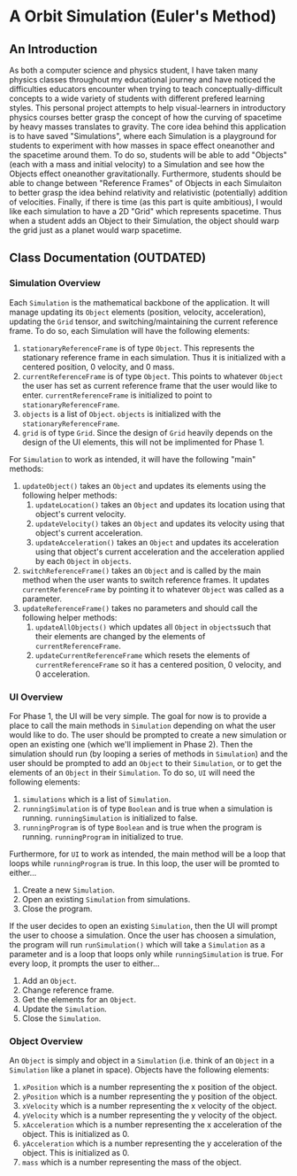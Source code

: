# A Orbit Simulation (Euler's Method)

## An Introduction

As both a computer science and physics student, I have taken many physics classes throughout my educational journey and have noticed the difficulties educators encounter when trying to teach conceptually-difficult concepts to a wide variety of students with different prefered learning styles. This personal project attempts to help visual-learners in introductory physics courses better grasp the concept of how the curving of spacetime by heavy masses translates to gravity. The core idea behind this application is to have saved "Simulations", where each Simulation is a playground for students to experiment with how masses in space effect oneanother and the spacetime around them. To do so, students will be able to add "Objects" (each with a mass and initial velocity) to a Simulation and see how the Objects effect oneanother gravitationally. Furthermore, students should be able to change between "Reference Frames" of Objects in each Simulaiton to better grasp the idea behind relativity and relativistic (potentially) addition of velocities. Finally, if there is time (as this part is quite ambitious), I would like each simulation to have a 2D "Grid" which represents spacetime. Thus when a student adds an Object to their Simulation, the object should warp the grid just as a planet would warp spacetime. 

## Class Documentation (OUTDATED)

### Simulation Overview
Each `Simulation` is the mathematical backbone of the application. It will manage updating its `Object` elements (position, velocity, acceleration), updating the `Grid` tensor, and switching/maintaining the current reference frame. To do so, each Simulation will have the following elements:

1. `stationaryReferenceFrame` is of type `Object`. This represents the stationary reference frame in each simulation. Thus it is initialized with a centered position, 0 velocity, and 0 mass.
2. `currentReferenceFrame` is of type `Object`. This points to whatever `Object` the user has set as current reference frame that the user would like to enter. `currentReferenceFrame` is initialized to point to `stationaryReferenceFrame`.
3. `objects` is a list of `Object`. `objects` is initialized with the `stationaryReferenceFrame`.
4. `grid` is of type `Grid`. Since the design of `Grid` heavily depends on the design of the UI elements, this will not be implimented for Phase 1.

For `Simulation` to work as intended, it will have the following "main" methods:

1. `updateObject()` takes an `Object` and updates its elements using the following helper methods:
    1. `updateLocation()` takes an `Object` and updates its location using that object's current velocity.
    2. `updateVelocity()` takes an `Object` and updates its velocity using that object's current acceleration.
    3. `updateAcceleration()` takes an `Object` and updates its acceleration using that object's current acceleration and the acceleration applied by each `Object` in `objects`.
2. `switchReferenceFrame()` takes an `Object` and is called by the main method when the user wants to switch reference frames. It updates `currentReferenceFrame` by pointing it to whatever `Object` was called as a parameter.
3. `updateReferenceFrame()` takes no parameters and should call the following helper methods:
    1. `updateAllObjects()` which updates all `Object` in `objects`such that their elements are changed by the elements of `currentReferenceFrame`.
    2. `updateCurrentReferenceFrame` which resets the elements of `currentReferenceFrame` so it has a centered position, 0 velocity, and 0 acceleration.


### UI Overview
For Phase 1, the UI will be very simple. The goal for now is to provide a place to call the main methods in `Simulation` depending on what the user would like to do. The user should be prompted to create a new simulation or open an existing one (which we'll impliement in Phase 2). Then the simulation should run (by looping a series of methods in `Simulation`) and the user should be prompted to add an `Object` to their `Simulation`, or to get the elements of an `Object` in their `Simulation`. To do so, `UI` will need the following elements:

1. `simulations` which is a list of `Simulation`.
2. `runningSimulation` is of type `Boolean` and is true when a simulation is running. `runningSimulation` is initialized to false.
3. `runningProgram` is of type `Boolean` and is true when the program is running. `runningProgram` in initialized to true.

Furthermore, for `UI` to work as intended, the main method will be a loop that loops while `runningProgram` is true. In this loop, the user will be promted to either...

1. Create a new `Simulation`.
2. Open an existing `Simulation` from simulations.
3. Close the program.

If the user decides to open an existing `Simulation`, then the UI will prompt the user to choose a simulation. Once the user has choosen a simulation, the program will run `runSimulation()` which will take a `Simulation` as a parameter and is a loop that loops only while `runningSimulation` is true. For every loop, it prompts the user to either...

1. Add an `Object`.
2. Change reference frame.
3. Get the elements for an `Object`.
4. Update the `Simulation`.
5. Close the `Simulation`.


### Object Overview
An `Object` is simply and object in a `Simulation` (i.e. think of an `Object` in a `Simulation` like a planet in space). Objects have the following elements:

1. `xPosition` which is a number representing the x position of the object.
2. `yPosition` which is a number representing the y position of the object.
3. `xVelocity` which is a number representing the x velocity of the object.
4. `yVelocity` which is a number representing the y velocity of the object.
5. `xAcceleration` which is a number representing the x acceleration of the object. This is initialized as 0.
6. `yAcceleration` which is a number representing the y acceleration of the object. This is initialized as 0.
7. `mass` which is a number representing the mass of the object.
